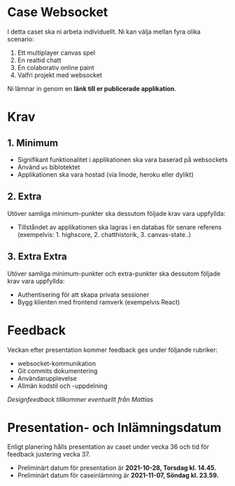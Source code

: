 # Case Websocket
I detta caset ska ni arbeta individuellt. Ni kan välja mellan fyra olika scenario:

1. Ett multiplayer canvas spel
2. En realtid chatt
3. En colaborativ online paint
4. Valfri projekt med websocket

Ni lämnar in genom en **länk till er publicerade applikation**.

# Krav

## 1. Minimum
- Signifikant funktionalitet i applikationen ska vara baserad på websockets
- Använd `ws` biblotektet 
- Applikationen ska vara hostad (via linode, heroku eller dylikt)

## 2. Extra
Utöver samliga minimum-punkter ska dessutom följade krav vara uppfyllda:

- Tillståndet av applikationen ska lagras i en databas för senare referens (exempelvis: 1. highscore, 2. chatthistorik, 3. canvas-state..)

## 3. Extra Extra
Utöver samliga minimum-punkter och extra-punkter ska dessutom följade krav vara uppfyllda:

- Authentisering för att skapa privata sessioner
- Bygg klienten med frontend ramverk (exempelvis React)

# Feedback
Veckan efter presentation kommer feedback ges under följande rubriker:

- websocket-kommunikation
- Git commits dokumentering
- Användarupplevelse
- Allmän kodstil och -uppdelning

*Designfeedback tillkommer eventuellt från Mattias*

# Presentation- och Inlämningsdatum
Enligt planering hålls presentation av caset under vecka 36 och tid för feedback justering vecka 37. 
- Preliminärt datum för presentation är **2021-10-28, Torsdag kl. 14.45.**
- Preliminärt datum för caseinlämning är **2021-11-07, Söndag kl. 23.59.**
